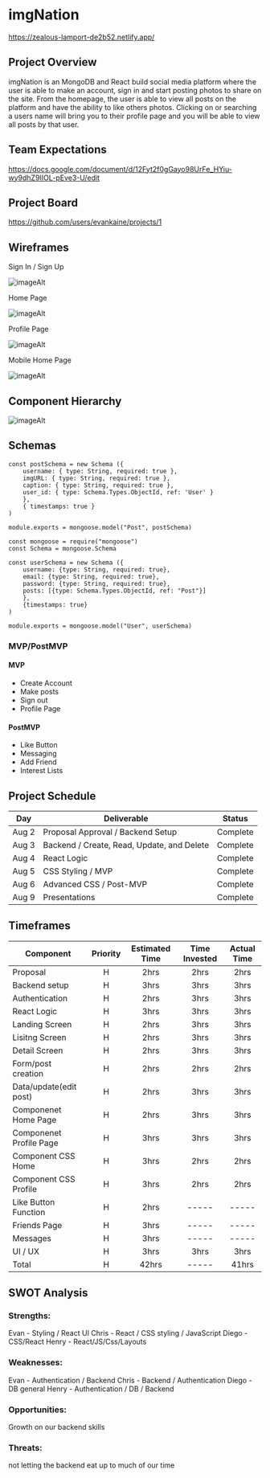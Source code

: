 # imgNation
https://zealous-lamport-de2b52.netlify.app/

## Project Overview

imgNation is an MongoDB and React build social media platform where the user is able to make an account, sign in and start posting photos to share on the site. From the homepage, the user is able to view all posts on the platform and have the ability to like others photos. Clicking on or searching a users name will bring you to their profile page and you will be able to view all posts by that user.

## Team Expectations

https://docs.google.com/document/d/12Fyt2f0gGayo98UrFe_HYiu-wy9dhZ9IIOL-pEve3-U/edit

## Project Board

https://github.com/users/evankaine/projects/1

## Wireframes

Sign In / Sign Up

![imageAlt](https://i.imgur.com/5Wbjpzd.png)

Home Page

![imageAlt](https://imgur.com/MmJToW7.png)

Profile Page

![imageAlt](https://imgur.com/ZnQ0ZNC.png)

Mobile Home Page

![imageAlt](https://imgur.com/5TAjfjc.png)

## Component Hierarchy

![imageAlt](https://i.imgur.com/FyDV8Df.png)

## Schemas

```
const postSchema = new Schema ({
    username: { type: String, required: true },
    imgURL: { type: String, required: true },
    caption: { type: String, required: true },
    user_id: { type: Schema.Types.ObjectId, ref: 'User' }
    },
    { timestamps: true }
)

module.exports = mongoose.model("Post", postSchema) 

const mongoose = require("mongoose")
const Schema = mongoose.Schema

const userSchema = new Schema ({
    username: {type: String, required: true},
    email: {type: String, required: true},
    password: {type: String, required: true},
    posts: [{type: Schema.Types.ObjectId, ref: "Post"}]
    },
    {timestamps: true}
)

module.exports = mongoose.model("User", userSchema) 
```

### MVP/PostMVP

#### MVP

- Create Account
- Make posts
- Sign out
- Profile Page

#### PostMVP

- Like Button 
- Messaging 
- Add Friend
- Interest Lists

## Project Schedule

| Day      | Deliverable                                | Status     |
| -------- | ------------------------------------------ | ---------- |
| Aug 2    | Proposal Approval / Backend Setup          | Complete |
| Aug 3    | Backend / Create, Read, Update, and Delete | Complete |
| Aug 4    | React Logic                                | Complete |
| Aug 5    | CSS Styling / MVP                          | Complete |
| Aug 6    | Advanced CSS / Post-MVP                    | Complete |
| Aug 9    | Presentations                              | Complete |

## Timeframes

| Component                 | Priority | Estimated Time | Time Invested | Actual Time |
| ------------------------- | :------: | :------------: | :-----------: | :---------: |
| Proposal                  |    H     |      2hrs      |     2hrs      |    2hrs     |
| Backend setup             |    H     |      3hrs      |     3hrs      |    3hrs     |
| Authentication            |    H     |      2hrs      |     3hrs      |    3hrs     |
| React Logic               |    H     |      3hrs      |     3hrs      |    3hrs     |
| Landing Screen            |    H     |      2hrs      |     3hrs      |    3hrs     |
| Lisitng Screen            |    H     |      2hrs      |     3hrs      |    3hrs     | 
| Detail Screen             |    H     |      2hrs      |     3hrs      |    3hrs     |
| Form/post creation        |    H     |      2hrs      |     2hrs      |    2hrs     |
| Data/update(edit post)    |    H     |      2hrs      |     3hrs      |    3hrs     |
| Componenet Home Page      |    H     |      2hrs      |     3hrs      |    3hrs     |
| Componenet Profile Page   |    H     |      3hrs      |     3hrs      |    3hrs     |
| Component CSS Home        |    H     |      3hrs      |     2hrs      |    2hrs     |
| Component CSS Profile     |    H     |      3hrs      |     2hrs      |    2hrs     |
| Like Button Function      |    H     |      2hrs      |     -----     |    -----    |
| Friends Page              |    H     |      3hrs      |     -----     |    -----    |
| Messages                  |    H     |      3hrs      |     -----     |    -----    |
| UI / UX                   |    H     |      3hrs      |     3hrs      |    3hrs     |
| Total                     |    H     |      42hrs     |     -----     |    41hrs    |

## SWOT Analysis

### Strengths:

Evan - Styling / React UI 
Chris - React / CSS styling / JavaScript
Diego - CSS/React
Henry - React/JS/Css/Layouts

### Weaknesses:

Evan - Authentication / Backend 
Chris - Backend / Authentication
Diego - DB general 
Henry - Authentication / DB / Backend

### Opportunities:

Growth on our backend skills

### Threats:

not letting the backend eat up to much of our time
